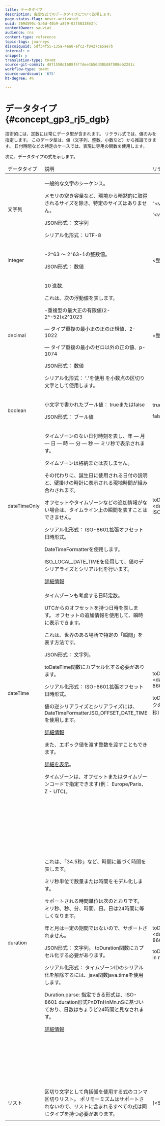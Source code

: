 ```yaml
---
title: データタイプ
description: 高度な式でのデータタイプについて説明します。
page-status-flag: never-activated
uuid: 269d590c-5a6d-40b9-a879-02f5033863fc
contentOwner: sauviat
audience: rns
content-type: reference
topic-tags: journeys
discoiquuid: 5df34f55-135a-4ea8-afc2-f9427ce5ae7b
internal: n
snippet: y
translation-type: tm+mt
source-git-commit: 4871550d1608f4ffdee3b56d38b08f808eb2281c
workflow-type: tm+mt
source-wordcount: '675'
ht-degree: 4%

---
```



# データタイプ {#concept_gp3_rj5_dgb}

技術的には、定数には常にデータ型が含まれます。 リテラル式では、値のみを指定します。 このデータ型は、値（文字列、整数、小数など）から推論できます。 日付時間などの特定のケースでは、表現に専用の関数を使用します。

次に、データタイプの式を示します。

<table>
    <thead>
        <tr>
        <td>データタイプ</td>
        <td>説明</td>
        <td>リテラル表現</td>
        <td>例</td>
        </tr>
    </thead>
    <tbody>
    <tr>
        <td>文字列</td>
        <td><p>一般的な文字のシーケンス。</p><p>メモリの空き容量など、環境から暗黙的に取得されるサイズを除き、特定のサイズはありません。</p><p>JSON形式： 文字列</p><p>シリアル化形式： UTF-8</p></td>
        <td><p>"&lt;value&gt;"</p><p>'&lt;value&gt;'</p></td>
        <td><p><pre>"hello world"</pre></p><p><pre>'hello world'</pre></p></td>
    </tr>
    <tr>
        <td>integer</td>
        <td><p>-2^63 ～ 2^63-1の整数値。</p><p>JSON形式： 数値</p></td>
        <td>&lt;整数値&gt;</td>
        <td><p><pre>42</pre></p></td>
    </tr>
    <tr>
        <td>decimal</td>
        <td><p>10 進数.</p><p>これは、次の浮動値を表します。</p>
        <p>-重複型の最大正の有限値(2-2^-52)x2^1023</p>
        <p>  — タイプ重複の最小正の正の正規値、2-1022</p>
        <p>  — タイプ重複の最小のゼロ以外の正の値、p-1074</p><p>JSON形式： 数値</p><p>シリアル化形式： '.'を使用 を小数点の区切り文字として使用します。</p></td>
        <td>&lt;整数値&gt;&lt;整数値&gt;</td>
        <td><p><pre>3.14</pre></p></td>
    </tr>
    <tr>
        <td>boolean</td>
        <td><p>小文字で書かれたブール値： trueまたはfalse</p><p>JSON形式： ブール値</p></td>
        <td><p>true</p><p>false</p></td>
        <td><p><pre>true</pre></p></td>
    </tr>
    <tr>
        <td>dateTimeOnly</td>
        <td><p>タイムゾーンのない日付時刻を表し、年 — 月 — 日 — 時 — 分 — 秒 — ミリ秒で表示されます。</p><p>タイムゾーンは格納または表しません。</p><p>その代わりに、誕生日に使用される日付の説明と、壁掛けの時計に表示される現地時間が組み合わされます。</p><p>オフセットやタイムゾーンなどの追加情報がない場合は、タイムライン上の瞬間を表すことはできません。</p><p>シリアル化形式： ISO-8601拡張オフセット日時形式。</p><p>DateTimeFormatterを使用します。</p><p>ISO_LOCAL_DATE_TIMEを使用して、値のデシリアライズとシリアル化を行います。</p> <a href="https://docs.oracle.com/javase/8/docs/api/java/time/format/DateTimeFormatter.html#ISO_LOCAL_DATE_TIME">詳細情報</a></td>
        <td><p>toDateTimeOnly("&lt;dateTimeOnly in ISO-8601 format&gt;")</p></td>
        <td></td>
    </tr>
    <tr>
        <td>dateTime</td>
        <td><p>タイムゾーンも考慮する日時定数。</p><p>UTCからのオフセットを持つ日時を表します。 オフセットの追加情報を使用して、瞬時に表示できます。 </p><p>これは、世界のある場所で特定の「瞬間」を表す方法です。</p><p>JSON形式： 文字列。</p><p> toDateTime関数にカプセル化する必要があります。</p><p>
        シリアル化形式： ISO-8601拡張オフセット日時形式。</p><p> 値の逆シリアライズとシリアライズには、DateTimeFormatter.ISO_OFFSET_DATE_TIMEを使用します。</p> <a href="https://docs.oracle.com/javase/8/docs/api/java/time/format/DateTimeFormatter.html#ISO_OFFSET_DATE_TIME">詳細情報</a> 
        <p>また、エポック値を渡す整数を渡すこともできます。</p> <a href="https://www.epochconverter.com/">詳細を表示</a>。</p>
        <p>タイムゾーンは、オフセットまたはタイムゾーンコードで指定できます(例： Europe/Paris、Z - UTC)。</p></td>
        <td><p>toDateTime("&lt;dateTime in ISO-8601 format&gt;")</p>
        <p>toDateTime(&lt;エポックの整数値（ミリ秒）)</p></td>
        <td><p><pre>toDateTime("1977-04-22T06:00:00Z")</pre></p><p><pre>toDateTime</pre></p><p><pre>("2011-12-03T15:15:30Z")</pre></p><p><pre>toDateTime</pre></p><p><pre>("2011-12-03T15:15:30.123Z")</pre></p><p><pre>toDateTime</pre></p><p><pre>("2011-12-03T15:15:30.123+02:00")</pre></p>
        <p><pre>toDateTime</pre></p><p><pre>("2011-12-03T15:15:30.123-00:20")</pre></p><p><pre>toDateTime(1560762190189)</pre></p></td>
    </tr>
    <tr>
        <td>duration</td>
        <td><p>これは、「34.5秒」など、時間に基づく時間を表します。</p><p> ミリ秒単位で数量または時間をモデル化します。</p><p>サポートされる時間単位は次のとおりです。 ミリ秒、秒、分、時間、日。日は24時間に等しくなります。</p><p> 年と月は一定の期間ではないので、サポートされません。</p><p>JSON形式： 文字列。 toDuration関数にカプセル化する必要があります。</p><p>シリアル化形式： タイムゾーンIDのシリアル化を解除するには、java関数java.timeを使用します。</p><p>Duration.parse: 指定できる形式は、ISO-8601 duration形式PnDTnHnMn.nSに基づいており、日数はちょうど24時間と見なされます。</p><a href="https://docs.oracle.com/javase/8/docs/api/java/time/Duration.html#parse-java.lang.CharSequence-">詳細情報</a></td>
        <td><p>toDuration("&lt;duration in ISO-8601 format&gt;")</p><p>toDuration(&lt;duration in milliseconds&gt;)</p></td>
        <td><p><pre>toDuration("PT5S") // 5秒</pre></p>
        <p><pre>toDuration(500) // </pre></p>
        <p><pre>500ms</pre></p>
        <p><pre>toDuration("PT20.345S") </pre></p>
        <p><pre> — 解析は「20.345秒」</pre></p>
        <p><pre>toDuration("PT15M") </pre></p>
        <p><pre>  — 解析は「15分」</pre></p>
        <p><pre>（1分は60秒）</pre></p>
        <p><pre>toDuration("PT10H") </pre></p>
        <p><pre> — 解析は「10時間」と呼ばれます。</pre></p>
        <p><pre>（時間は3600秒）</pre></p>
        <p><pre>toDuration("P2D") </pre></p>
        <p><pre>— parses as "2 days"</pre></p>
        <p><pre>(日が </pre></p>
        <p><pre>24時間または86400秒)</pre></p>
        <p><pre>toDuration("P2DT3H4M") </pre></p>
        <p><pre> — パースは</pre></p>
        <p><pre>"2日3時間4分"</pre></p>
        <p><pre>toDuration("P-6H3M") </pre></p>
        <p><pre> — パースは</pre></p>
        <p><pre>"-6時間+3分"</pre></p>
        <p><pre>toDuration("-P6H3M") </pre></p>
        <p><pre> — パースは</pre></p>
        <p><pre>"-6時間 —3分"</pre></p>
        <p><pre>toDuration("-P-6H+3M") </pre></p>
        <p><pre> — パースは</pre></p>
        <p><pre>"+6時間 —3分"</pre></p></td>
    </tr>
    <tr>
        <td>リスト</td>
        <td>区切り文字として角括弧を使用する式のコンマ区切りリスト。 ポリモーミズムはサポートされないので、リストに含まれるすべての式は同じタイプを持つ必要があります。</td>
        <td>[&lt;式&gt;, &lt;式&gt;, ... ]</td>
        <td><p><pre>["value1","value2"]</pre></p><p><pre>[3,5]</pre></p><p><pre>[toDuration(500),toDuration(800)]</pre></p></td>
    </tr>
    </tbody>
</table>
